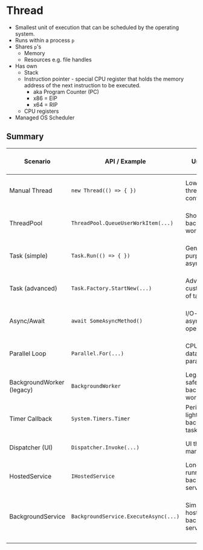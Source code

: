 # Thread

- Smallest unit of execution that can be scheduled by the operating system.
- Runs within a process `p`
- Shares `p`'s
    - Memory
    - Resources e.g. file handles
- Has own
    - Stack
    - Instruction pointer - special CPU register that holds the memory address of the next instruction to be executed.
        - aka Program Counter (PC)
        - x86 = EIP
        - x64 = RIP
    - CPU registers
- Managed OS Scheduler

## Summary
| Scenario                  | API / Example                            | Use Case                            | Thread Source         | Async / Parallel | Key Features                                                  |
|---------------------------|------------------------------------------|--------------------------------------|------------------------|------------------|---------------------------------------------------------------|
| Manual Thread             | `new Thread(() => { })`                 | Low-level thread control             | OS Thread              | ❌                | Full control, expensive, manual lifecycle                      |
| ThreadPool                | `ThreadPool.QueueUserWorkItem(...)`     | Short background work                | ThreadPool             | ❌                | No return values, managed by .NET                             |
| Task (simple)             | `Task.Run(() => { })`                   | General-purpose async work           | ThreadPool             | ✅                | High-level, returns `Task`, integrates with async/await       |
| Task (advanced)           | `Task.Factory.StartNew(...)`            | Advanced customization of tasks      | Customizable           | ✅                | Full control over options, scheduler, child tasks             |
| Async/Await               | `await SomeAsyncMethod()`               | I/O-bound async operations           | ThreadPool + state machine | ✅           | Non-blocking, efficient for I/O, async all the way up         |
| Parallel Loop             | `Parallel.For(...)`                     | CPU-bound data parallelism           | ThreadPool             | ✅                | Automatic loop partitioning, great for multi-core CPUs        |
| BackgroundWorker (legacy) | `BackgroundWorker`                      | Legacy UI-safe background work       | ThreadPool             | ✅                | Supports progress & cancel, used in WinForms/WPF              |
| Timer Callback            | `System.Timers.Timer`                   | Periodic lightweight background tasks| ThreadPool             | ❌                | Event-based, not for heavy logic                              |
| Dispatcher (UI)           | `Dispatcher.Invoke(...)`                | UI thread marshalling                | UI Thread              | ❌                | For thread-safe UI access in WPF                              |
| HostedService             | `IHostedService`                        | Long-running background service      | ThreadPool             | ✅                | Lifecycle managed by ASP.NET Core host                        |
| BackgroundService         | `BackgroundService.ExecuteAsync(...)`   | Simplified hosted background service | ThreadPool             | ✅                | Recommended for .NET worker services, integrated cancellation |
                        |
